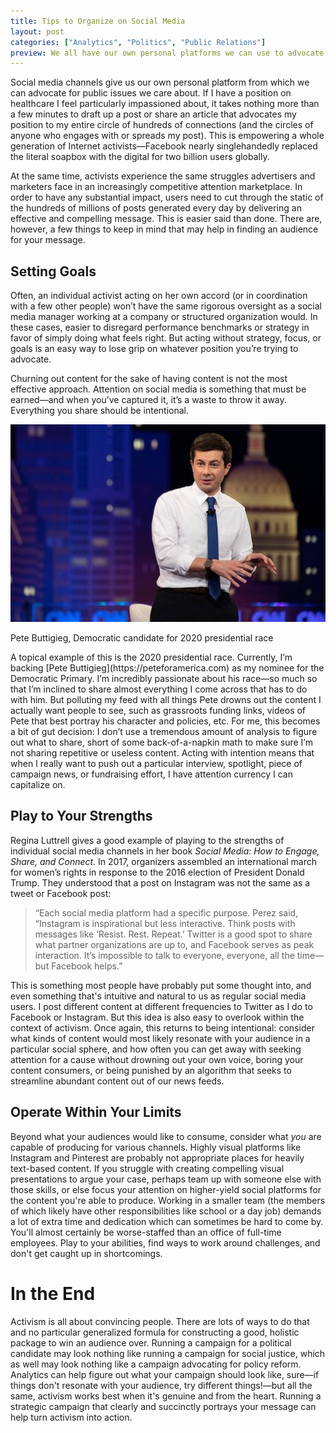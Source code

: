 ```yaml
---
title: Tips to Organize on Social Media
layout: post
categories: ["Analytics", "Politics", "Public Relations"]
preview: We all have our own personal platforms we can use to advocate for public issues we care about. But at the end of the day, posting on social media can feel like nothing more than armchair activism and yelling into the void. What can we do to organize and rally behind issues we care about that goes beyond the basic post?
---
```

Social media channels give us our own personal platform from which we can advocate for public issues we care about. If I have a position on healthcare I feel particularly impassioned about, it takes nothing more than a few minutes to draft up a post or share an article that advocates my position to my entire circle of hundreds of connections (and the circles of anyone who engages with or spreads my post). This is empowering a whole generation of Internet activists—Facebook nearly singlehandedly replaced the literal soapbox with the digital for two billion users globally.

At the same time, activists experience the same struggles advertisers and marketers face in an increasingly competitive attention marketplace. In order to have any substantial impact, users need to cut through the static of the hundreds of millions of posts generated every day by delivering an effective and compelling message. This is easier said than done. There are, however, a few things to keep in mind that may help in finding an audience for your message.

## Setting Goals

Often, an individual activist acting on her own accord (or in coordination with a few other people) won’t have the same rigorous oversight as a social media manager working at a company or structured organization would. In these cases, easier to disregard performance benchmarks or strategy in favor of simply doing what feels right. But acting without strategy, focus, or goals is an easy way to lose grip on whatever position you’re trying to advocate.

Churning out content for the sake of having content is not the most effective approach. Attention on social media is something that must be earned—and when you’ve captured it, it’s a waste to throw it away. Everything you share should be intentional.

![Pete Buttigieg, Democratic candidate for 2020 presidential race](/assets/images/buttigieg.jpg)
<p class="caption">Pete Buttigieg, Democratic candidate for 2020 presidential race</p>
A topical example of this is the 2020 presidential race. Currently, I’m backing [Pete Buttigieg](https://peteforamerica.com) as my nominee for the Democratic Primary. I’m incredibly passionate about his race—so much so that I’m inclined to share almost everything I come across that has to do with him. But polluting my feed with all things Pete drowns out the content I actually want people to see, such as grassroots funding links, videos of Pete that best portray his character and policies, etc. For me, this becomes a bit of gut decision: I don’t use a tremendous amount of analysis to figure out what to share, short of some back-of-a-napkin math to make sure I’m not sharing repetitive or useless content. Acting with intention means that when I really want to push out a particular interview, spotlight, piece of campaign news, or fundraising effort, I have attention currency I can capitalize on.

## Play to Your Strengths

Regina Luttrell gives a good example of playing to the strengths of individual social media channels in her book _Social Media: How to Engage, Share, and Connect._ In 2017, organizers assembled an international march for women’s rights in response to the 2016 election of President Donald Trump. They understood that a post on Instagram was not the same as a tweet or Facebook post:

> “Each social media platform had a specific purpose. Perez said, “Instagram is inspirational but less interactive. Think posts with messages like ‘Resist. Rest. Repeat.’ Twitter is a good spot to share what partner organizations are up to, and Facebook serves as peak interaction. It’s impossible to talk to everyone, everyone, all the time—but Facebook helps.”

This is something most people have probably put some thought into, and even something that's intuitive and natural to us as regular social media users. I post different content at different frequencies to Twitter as I do to Facebook or Instagram. But this idea is also easy to overlook within the context of activism. Once again, this returns to being intentional: consider what kinds of content would most likely resonate with your audience in a particular social sphere, and how often you can get away with seeking attention for a cause without drowning out your own voice, boring your content consumers, or being punished by an algorithm that seeks to streamline abundant content out of our news feeds.

## Operate Within Your Limits

Beyond what your audiences would like to consume, consider what _you_ are capable of producing for various channels. Highly visual platforms like Instagram and Pinterest are probably not appropriate places for heavily text-based content. If you struggle with creating compelling visual presentations to argue your case, perhaps team up with someone else with those skills, or else focus your attention on higher-yield social platforms for the content you're able to produce. Working in a smaller team (the members of which likely have other responsibilities like school or a day job) demands a lot of extra time and dedication which can sometimes be hard to come by. You'll almost certainly be worse-staffed than an office of full-time employees. Play to your abilities, find ways to work around challenges, and don't get caught up in shortcomings.

# In the End
Activism is all about convincing people. There are lots of ways to do that and no particular generalized formula for constructing a good, holistic package to win an audience over. Running a campaign for a political candidate may look nothing like running a campaign for social justice, which as well may look nothing like a campaign advocating for policy reform. Analytics can help figure out what your campaign should look like, sure—if things don't resonate with your audience, try different things!—but all the same, activism works best when it's genuine and from the heart. Running a strategic campaign that clearly and succinctly portrays your message can help turn activism into action.

